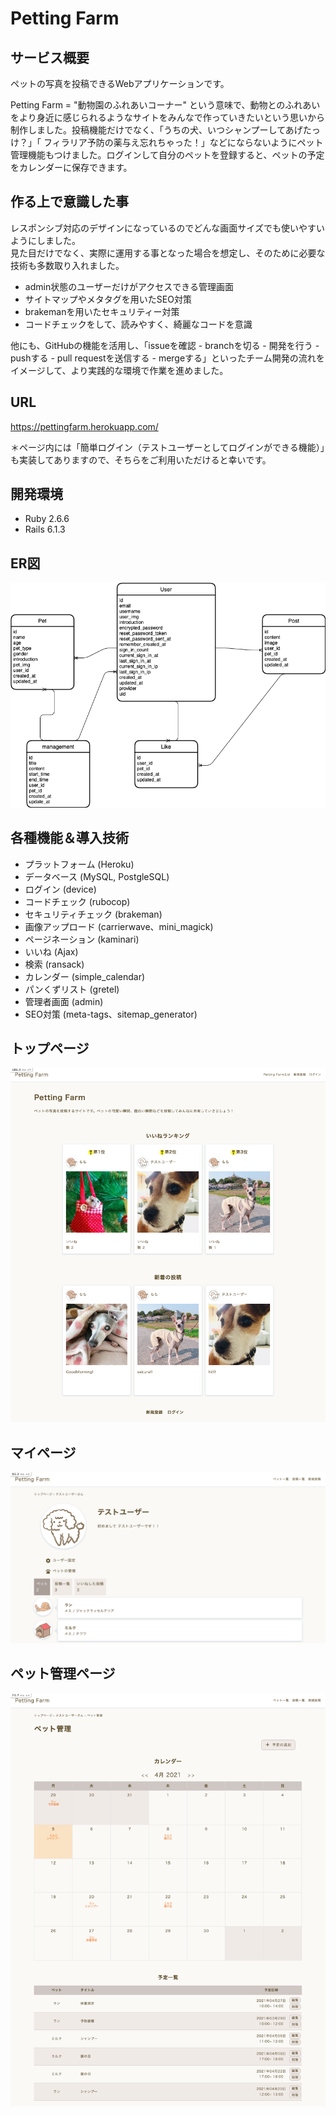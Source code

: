 # Petting Farm

## サービス概要
ペットの写真を投稿できるWebアプリケーションです。  

Petting Farm = "動物園のふれあいコーナー" という意味で、動物とのふれあいをより身近に感じられるようなサイトをみんなで作っていきたいという思いから制作しました。投稿機能だけでなく、「うちの犬、いつシャンプーしてあげたっけ？」「 フィラリア予防の薬与え忘れちゃった！」などにならないようにペット管理機能もつけました。ログインして自分のペットを登録すると、ペットの予定をカレンダーに保存できます。

## 作る上で意識した事
レスポンシブ対応のデザインになっているのでどんな画面サイズでも使いやすいようにしました。  
見た目だけでなく、実際に運用する事となった場合を想定し、そのために必要な技術も多数取り入れました。

- admin状態のユーザーだけがアクセスできる管理画面
- サイトマップやメタタグを用いたSEO対策
- brakemanを用いたセキュリティー対策
- コードチェックをして、読みやすく、綺麗なコードを意識

他にも、GitHubの機能を活用し、「issueを確認 - branchを切る - 開発を行う - pushする - pull requestを送信する - mergeする」といったチーム開発の流れをイメージして、より実践的な環境で作業を進めました。

## URL
https://pettingfarm.herokuapp.com/

＊ページ内には「簡単ログイン（テストユーザーとしてログインができる機能）」も実装してありますので、そちらをご利用いただけると幸いです。


## 開発環境
- Ruby 2.6.6
- Rails 6.1.3

## ER図
![top](./public/img/Petting_Farm_ER.png)

## 各種機能＆導入技術
- プラットフォーム (Heroku)
- データベース (MySQL, PostgleSQL)
- ログイン (device)
- コードチェック (rubocop)
- セキュリティチェック (brakeman)
- 画像アップロード (carrierwave、mini_magick)
- ページネーション (kaminari)
- いいね (Ajax)
- 検索 (ransack)
- カレンダー (simple_calendar)
- パンくずリスト (gretel)
- 管理者画面 (admin)
- SEO対策 (meta-tags、sitemap_generator)

## トップページ
![top](./public/img/Petting_Farm_top.png)

## マイページ
![top](./public/img/Petting_Farm_my.png)

## ペット管理ページ
![top](./public/img/Petting_Farm_pet.png)